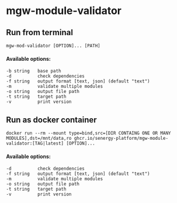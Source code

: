 mgw-module-validator
=======

## Run from terminal

    mgw-mod-validator [OPTION]... [PATH]

#### Available options:

    -b string   base path
    -d          check dependencies
    -f string   output format [text, json] (default "text")
    -m          validate multiple modules
    -o string   output file path
    -t string   target path
    -v          print version

## Run as docker container

    docker run --rm --mount type=bind,src=[DIR CONTAING ONE OR MANY MODULES],dst=/mnt/data,ro ghcr.io/senergy-platform/mgw-module-validator:[TAG|latest] [OPTION]...

#### Available options:

    -d          check dependencies
    -f string   output format [text, json] (default "text")
    -m          validate multiple modules
    -o string   output file path
    -t string   target path
    -v          print version